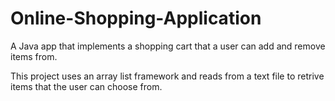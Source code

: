 # Online-Shopping-Application

A Java app that implements a shopping cart that a user can add and remove items from.

This project uses an array list framework and reads from a text file to retrive items that the user can choose from.
